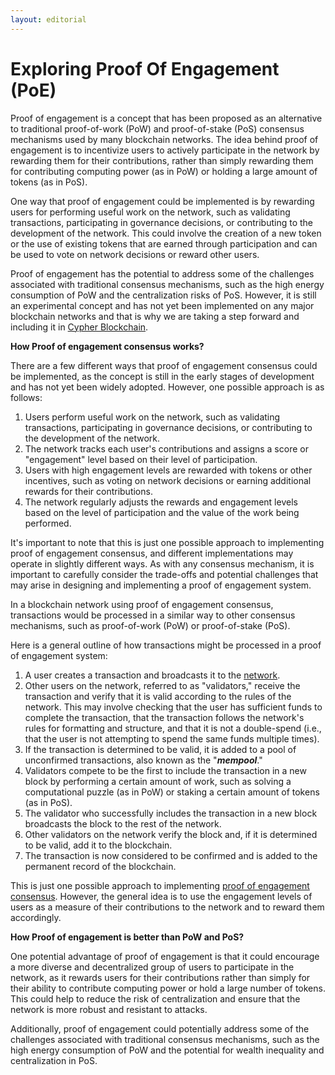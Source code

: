 ```yaml
---
layout: editorial
---
```


# Exploring Proof Of Engagement (PoE)

Proof of engagement is a concept that has been proposed as an alternative to traditional proof-of-work (PoW) and proof-of-stake (PoS) consensus mechanisms used by many blockchain networks. The idea behind proof of engagement is to incentivize users to actively participate in the network by rewarding them for their contributions, rather than simply rewarding them for contributing computing power (as in PoW) or holding a large amount of tokens (as in PoS).

One way that proof of engagement could be implemented is by rewarding users for performing useful work on the network, such as validating transactions, participating in governance decisions, or contributing to the development of the network. This could involve the creation of a new token or the use of existing tokens that are earned through participation and can be used to vote on network decisions or reward other users.

Proof of engagement has the potential to address some of the challenges associated with traditional consensus mechanisms, such as the high energy consumption of PoW and the centralization risks of PoS. However, it is still an experimental concept and has not yet been implemented on any major blockchain networks and that is why we are taking a step forward and including it in [Cypher Blockchain](https://cypherchain.org/).

**How Proof of engagement consensus works?**

There are a few different ways that proof of engagement consensus could be implemented, as the concept is still in the early stages of development and has not yet been widely adopted. However, one possible approach is as follows:

1. Users perform useful work on the network, such as validating transactions, participating in governance decisions, or contributing to the development of the network.
2. The network tracks each user's contributions and assigns a score or "engagement" level based on their level of participation.
3. Users with high engagement levels are rewarded with tokens or other incentives, such as voting on network decisions or earning additional rewards for their contributions.
4. The network regularly adjusts the rewards and engagement levels based on the level of participation and the value of the work being performed.

It's important to note that this is just one possible approach to implementing proof of engagement consensus, and different implementations may operate in slightly different ways. As with any consensus mechanism, it is important to carefully consider the trade-offs and potential challenges that may arise in designing and implementing a proof of engagement system.

In a blockchain network using proof of engagement consensus, transactions would be processed in a similar way to other consensus mechanisms, such as proof-of-work (PoW) or proof-of-stake (PoS).

Here is a general outline of how transactions might be processed in a proof of engagement system:

1. A user creates a transaction and broadcasts it to the [network](https://docs.cypherchain.org/).
2. Other users on the network, referred to as "validators," receive the transaction and verify that it is valid according to the rules of the network. This may involve checking that the user has sufficient funds to complete the transaction, that the transaction follows the network's rules for formatting and structure, and that it is not a double-spend (i.e., that the user is not attempting to spend the same funds multiple times).
3. If the transaction is determined to be valid, it is added to a pool of unconfirmed transactions, also known as the "_**mempool**_."
4. Validators compete to be the first to include the transaction in a new block by performing a certain amount of work, such as solving a computational puzzle (as in PoW) or staking a certain amount of tokens (as in PoS).
5. The validator who successfully includes the transaction in a new block broadcasts the block to the rest of the network.
6. Other validators on the network verify the block and, if it is determined to be valid, add it to the blockchain.
7. The transaction is now considered to be confirmed and is added to the permanent record of the blockchain.

This is just one possible approach to implementing [proof of engagement consensus](https://www.linkedin.com/company/cypherchain). However, the general idea is to use the engagement levels of users as a measure of their contributions to the network and to reward them accordingly.

**How Proof of engagement is better than PoW and PoS?**

One potential advantage of proof of engagement is that it could encourage a more diverse and decentralized group of users to participate in the network, as it rewards users for their contributions rather than simply for their ability to contribute computing power or hold a large number of tokens. This could help to reduce the risk of centralization and ensure that the network is more robust and resistant to attacks.

Additionally, proof of engagement could potentially address some of the challenges associated with traditional consensus mechanisms, such as the high energy consumption of PoW and the potential for wealth inequality and centralization in PoS.
